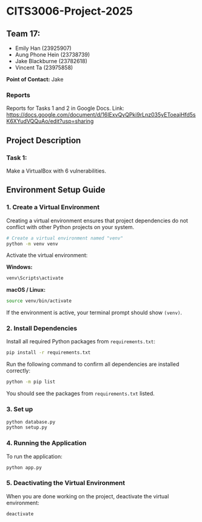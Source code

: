 # CITS3006-Project-2025
## Team 17:
- Emily Han (23925907)
- Aung Phone Hein (23738739)
- Jake Blackburne (23782618)
- Vincent Ta (23975858)

**Point of Contact:** Jake

### Reports
Reports for Tasks 1 and 2 in Google Docs.
Link: https://docs.google.com/document/d/16IExvQyQPki9rLnz035yEToeajHfd5sK6XYudVQQuAo/edit?usp=sharing

## Project Description
### Task 1:
Make a VirtualBox with 6 vulnerabilities. 

## Environment Setup Guide

### 1. Create a Virtual Environment

Creating a virtual environment ensures that project dependencies do not conflict with other Python projects on your system.

```bash
# Create a virtual environment named "venv"
python -m venv venv
```

Activate the virtual environment:

**Windows:**
```bash
venv\Scripts\activate
```

**macOS / Linux:**
```bash
source venv/bin/activate
```

If the environment is active, your terminal prompt should show `(venv)`.

### 2. Install Dependencies

Install all required Python packages from `requirements.txt`:

```bash
pip install -r requirements.txt
```

Run the following command to confirm all dependencies are installed correctly:

```bash
python -m pip list
```

You should see the packages from `requirements.txt` listed.

### 3. Set up

```bash
python database.py
python setup.py
```

### 4. Running the Application

To run the application:

```bash
python app.py
```

### 5. Deactivating the Virtual Environment

When you are done working on the project, deactivate the virtual environment:

```bash
deactivate
```





